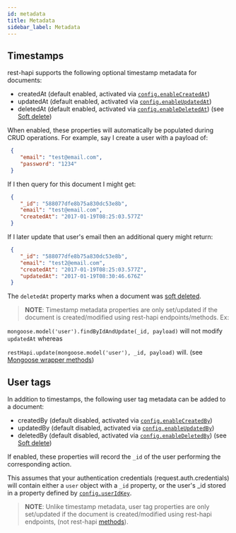 ```yaml
---
id: metadata
title: Metadata
sidebar_label: Metadata
---
```


## Timestamps
rest-hapi supports the following optional timestamp metadata for documents:
- createdAt (default enabled, activated via [`config.enableCreatedAt`](configuration.md#enablecreatedat))
- updatedAt (default enabled, activated via [`config.enableUpdatedAt`](configuration.md#enableupdatedat))
- deletedAt (default enabled, activated via [`config.enableDeletedAt`](configuration.md#enabledeletedat)) (see [Soft delete](soft-delete.md))

When enabled, these properties will automatically be populated during CRUD operations. For example, say I create a user with a payload of:

```json
 {
    "email": "test@email.com",
    "password": "1234"
 }
```

If I then query for this document I might get:

```json
 {
    "_id": "588077dfe8b75a830dc53e8b",
    "email": "test@email.com",
    "createdAt": "2017-01-19T08:25:03.577Z"
 }
```

If I later update that user's email then an additional query might return:

```json
 {
    "_id": "588077dfe8b75a830dc53e8b",
    "email": "test2@email.com",
    "createdAt": "2017-01-19T08:25:03.577Z",
    "updatedAt": "2017-01-19T08:30:46.676Z"
 }
```

The ``deletedAt`` property marks when a document was [soft deleted](soft-delete.md).

> **NOTE**: Timestamp metadata properties are only set/updated if the document is created/modified using rest-hapi endpoints/methods.
Ex: 

``mongoose.model('user').findByIdAndUpdate(_id, payload)`` will not modify ``updatedAt`` whereas

``restHapi.update(mongoose.model('user'), _id, payload)`` will. (see [Mongoose wrapper methods](mongoose-wrapper-methods.md))

## User tags
In addition to timestamps, the following user tag metadata can be added to a document:
- createdBy (default disabled, activated via [`config.enableCreatedBy`](configuration.md#enablecreatedby))
- updatedBy (default disabled, activated via [`config.enableUpdatedBy`](configuration.md#enableupdatedby))
- deletedBy (default disabled, activated via [`config.enableDeletedBy`](configuration.md#enabledeletedby)) (see [Soft delete](soft-delete.md))

If enabled, these properties will record the `_id` of the user performing the corresponding action. 

This assumes that your authentication credentials (request.auth.credentials) will contain either a `user` object with a `_id` property, or the user's \_id stored in a property defined by [`config.userIdKey`](configuration.md#useridkey).

> **NOTE**: Unlike timestamp metadata, user tag properties are only set/updated if the document is created/modified using rest-hapi endpoints, (not rest-hapi [methods](mongoose-wrapper-methods.md)).
